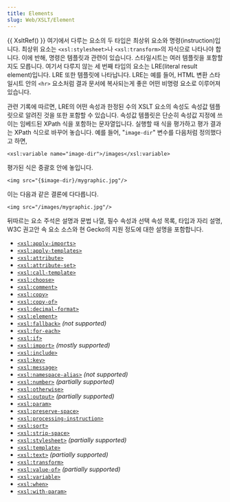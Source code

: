 ```yaml
---
title: Elements
slug: Web/XSLT/Element
---
```


{{ XsltRef() }} 여기에서 다루는 요소의 두 타입은 최상위 요소와 명령(instruction)입니다. 최상위 요소는 `<xsl:stylesheet>`나 `<xsl:transform>`의 자식으로 나타나야 합니다. 이에 반해, 명령은 템플릿과 관련이 있습니다. 스타일시트는 여러 템플릿을 포함할지도 모릅니다. 여기서 다루지 않는 세 번째 타입의 요소는 LRE(literal result element)입니다. LRE 또한 템플릿에 나타납니다. LRE는 예를 들어, HTML 변환 스타일시트 안의 `<hr>` 요소처럼 결과 문서에 복사되는게 좋은 어떤 비명령 요소로 이루어져 있습니다.

관련 기록에 따르면, LRE의 어떤 속성과 한정된 수의 XSLT 요소의 속성도 속성값 템플릿으로 알려진 것을 또한 포함할 수 있습니다. 속성값 템플릿은 단순히 속성값 지정에 쓰이는 임베드된 XPath 식을 포함하는 문자열입니다. 실행할 때 식을 평가하고 평가 결과는 XPath 식으로 바꾸어 놓습니다. 예를 들어, "`image-dir`" 변수를 다음처럼 정의했다고 하면,

```
<xsl:variable name="image-dir">/images</xsl:variable>
```

평가된 식은 중괄호 안에 놓입니다.

```
<img src="{$image-dir}/mygraphic.jpg"/>
```

이는 다음과 같은 결론에 다다릅니다.

```
<img src="/images/mygraphic.jpg"/>
```

뒤따르는 요소 주석은 설명과 문법 나열, 필수 속성과 선택 속성 목록, 타입과 자리 설명, W3C 권고안 속 요소 소스와 현 Gecko의 지원 정도에 대한 설명을 포함합니다.

- [`<xsl:apply-imports>`](/ko/docs/Web/XSLT/Element/apply-imports)
- [`<xsl:apply-templates>`](/ko/docs/Web/XSLT/Element/apply-templates)
- [`<xsl:attribute>`](/ko/docs/Web/XSLT/Element/attribute)
- [`<xsl:attribute-set>`](/ko/docs/Web/XSLT/Element/attribute-set)
- [`<xsl:call-template>`](/ko/docs/Web/XSLT/Element/call-template)
- [`<xsl:choose>`](/ko/docs/Web/XSLT/Element/choose)
- [`<xsl:comment>`](/ko/docs/Web/XSLT/Element/comment)
- [`<xsl:copy>`](/ko/docs/Web/XSLT/Element/copy)
- [`<xsl:copy-of>`](/ko/docs/Web/XSLT/Element/copy-of)
- [`<xsl:decimal-format>`](/ko/docs/Web/XSLT/Element/decimal-format)
- [`<xsl:element>`](/ko/docs/Web/XSLT/Element/element)
- [`<xsl:fallback>`](/ko/docs/Web/XSLT/Element/fallback) _(not supported)_
- [`<xsl:for-each>`](/ko/docs/Web/XSLT/Element/for-each)
- [`<xsl:if>`](/ko/docs/Web/XSLT/Element/if)
- [`<xsl:import>`](/ko/docs/Web/XSLT/Element/import) _(mostly supported)_
- [`<xsl:include>`](/ko/docs/Web/XSLT/Element/include)
- [`<xsl:key>`](/ko/docs/Web/XSLT/Element/key)
- [`<xsl:message>`](/ko/docs/Web/XSLT/Element/message)
- [`<xsl:namespace-alias>`](/ko/docs/Web/XSLT/Element/namespace-alias) _(not supported)_
- [`<xsl:number>`](/ko/docs/Web/XSLT/Element/number) _(partially supported)_
- [`<xsl:otherwise>`](/ko/docs/Web/XSLT/Element/otherwise)
- [`<xsl:output>`](/ko/docs/Web/XSLT/Element/output) _(partially supported)_
- [`<xsl:param>`](/ko/docs/Web/XSLT/Element/param)
- [`<xsl:preserve-space>`](/ko/docs/Web/XSLT/Element/preserve-space)
- [`<xsl:processing-instruction>`](/ko/docs/Web/XSLT/Element/processing-instruction)
- [`<xsl:sort>`](/ko/docs/Web/XSLT/Element/sort)
- [`<xsl:strip-space>`](/ko/docs/Web/XSLT/Element/strip-space)
- [`<xsl:stylesheet>`](/ko/docs/Web/XSLT/Element/stylesheet) _(partially supported)_
- [`<xsl:template>`](/ko/docs/Web/XSLT/Element/template)
- [`<xsl:text>`](/ko/docs/Web/XSLT/Element/text) _(partially supported)_
- [`<xsl:transform>`](/ko/docs/Web/XSLT/Element/transform)
- [`<xsl:value-of>`](/ko/docs/Web/XSLT/Element/value-of) _(partially supported)_
- [`<xsl:variable>`](/ko/docs/Web/XSLT/Element/variable)
- [`<xsl:when>`](/ko/docs/Web/XSLT/Element/when)
- [`<xsl:with-param>`](/ko/docs/Web/XSLT/Element/with-param)
